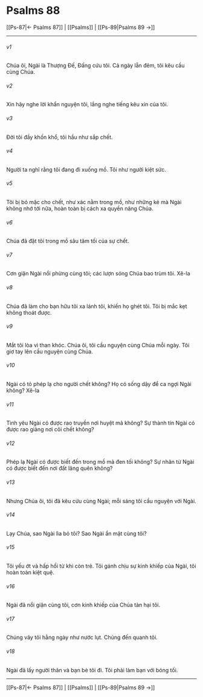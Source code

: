# Psalms 88

[[Ps-87|← Psalms 87]] | [[Psalms]] | [[Ps-89|Psalms 89 →]]
***



###### v1 
Chúa ôi, Ngài là Thượng Đế, Đấng cứu tôi. Cả ngày lẫn đêm, tôi kêu cầu cùng Chúa. 

###### v2 
Xin hãy nghe lời khẩn nguyện tôi, lắng nghe tiếng kêu xin của tôi. 

###### v3 
Đời tôi đầy khốn khổ, tôi hầu như sắp chết. 

###### v4 
Người ta nghĩ rằng tôi đang đi xuống mồ. Tôi như người kiệt sức. 

###### v5 
Tôi bị bỏ mặc cho chết, như xác nằm trong mồ, như những kẻ mà Ngài không nhớ tới nữa, hoàn toàn bị cách xa quyền năng Chúa. 

###### v6 
Chúa đã đặt tôi trong mồ sâu tăm tối của sự chết. 

###### v7 
Cơn giận Ngài nổi phừng cùng tôi; các lượn sóng Chúa bao trùm tôi. Xê-la 

###### v8 
Chúa đã làm cho bạn hữu tôi xa lánh tôi, khiến họ ghét tôi. Tôi bị mắc kẹt không thoát được. 

###### v9 
Mắt tôi lòa vì than khóc. Chúa ôi, tôi cầu nguyện cùng Chúa mỗi ngày. Tôi giơ tay lên cầu nguyện cùng Chúa. 

###### v10 
Ngài có tỏ phép lạ cho người chết không? Họ có sống dậy để ca ngợi Ngài không? Xê-la 

###### v11 
Tình yêu Ngài có được rao truyền nơi huyệt mả không? Sự thành tín Ngài có được rao giảng nơi cõi chết không? 

###### v12 
Phép lạ Ngài có được biết đến trong mồ mả đen tối không? Sự nhân từ Ngài có được biết đến nơi đất lãng quên không? 

###### v13 
Nhưng Chúa ôi, tôi đã kêu cứu cùng Ngài; mỗi sáng tôi cầu nguyện với Ngài. 

###### v14 
Lạy Chúa, sao Ngài lìa bỏ tôi? Sao Ngài ẩn mặt cùng tôi? 

###### v15 
Tôi yếu ớt và hấp hối từ khi còn trẻ. Tôi gánh chịu sự kinh khiếp của Ngài, tôi hoàn toàn kiệt quệ. 

###### v16 
Ngài đã nổi giận cùng tôi, cơn kinh khiếp của Chúa tàn hại tôi. 

###### v17 
Chúng vây tôi hằng ngày như nước lụt. Chúng đến quanh tôi. 

###### v18 
Ngài đã lấy người thân và bạn bè tôi đi. Tôi phải làm bạn với bóng tối.

***
[[Ps-87|← Psalms 87]] | [[Psalms]] | [[Ps-89|Psalms 89 →]]
